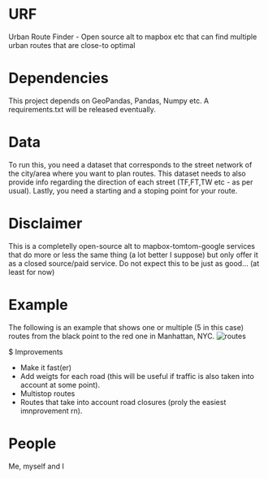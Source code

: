 # URF
Urban Route Finder - Open source alt to mapbox etc that can find multiple urban routes that are close-to optimal

# Dependencies
This project depends on GeoPandas, Pandas, Numpy etc. A requirements.txt will be released eventually.

# Data
To run this, you need a dataset that corresponds to the street network of the city/area where you want to plan routes. This dataset needs to also provide info regarding the direction of each street (TF,FT,TW etc - as per usual). Lastly, you need a starting and a stoping point for your route. 

# Disclaimer
This is a completelly open-source alt to mapbox-tomtom-google services that do more or less the same thing (a lot better I suppose) but only offer it as a closed source/paid service. Do not expect this to be just as good... (at least for now)

# Example
The following is an example that shows one or multiple (5 in this case) routes from the black point to the red one in Manhattan, NYC. 
![routes](https://user-images.githubusercontent.com/15364873/174436046-86eb416a-9600-4da3-9122-985b6ce28f9c.png)

$ Improvements

- Make it fast(er)
- Add weigts for each road (this will be useful if traffic is also taken into account at some point). 
- Multistop routes
- Routes that take into account road closures (proly the easiest imnprovement rn).

# People
Me, myself and I
